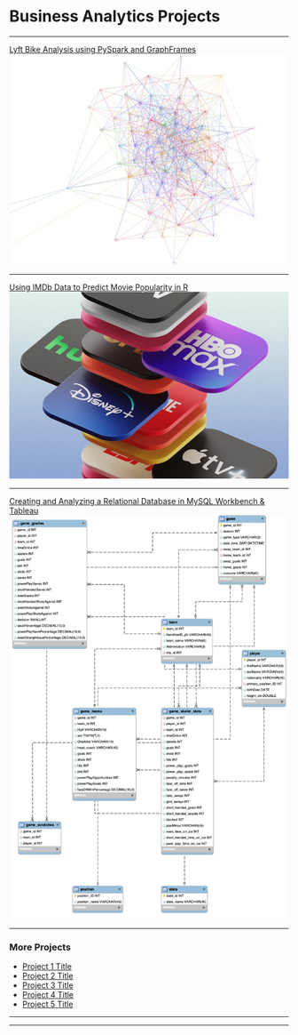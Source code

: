 # Business Analytics Projects

---

[Lyft Bike Analysis using PySpark and GraphFrames](/lyft_bike)
<img src="images/lyft_bike/lyft_network.JPG?raw=true"/>

---
[Using IMDb Data to Predict Movie Popularity in R](/movie_prediction)
<img src="images/movie_project/movies_thumbnail.jpg?raw=true"/>

---
[Creating and Analyzing a Relational Database in MySQL Workbench & Tableau](/hockey_database)
<img src="images/hockey_database/hockey_ER.jpg?raw=true"/>

---

### More Projects

- [Project 1 Title](http://example.com/)
- [Project 2 Title](http://example.com/)
- [Project 3 Title](http://example.com/)
- [Project 4 Title](http://example.com/)
- [Project 5 Title](http://example.com/)

---




---
